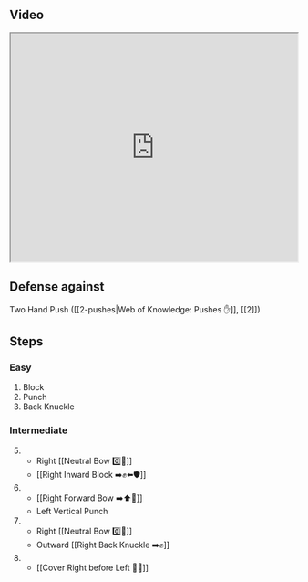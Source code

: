 ## Video

<iframe src="https://www.youtube.com/embed/IXZ6kr4VHQw?start=140&end=157" width="100%" height="400"></iframe>

## Defense against

Two Hand Push ([[2-pushes|Web of Knowledge: Pushes ✋]], [[2]])

## Steps

### Easy

1. Block
2. Punch
3. Back Knuckle

### Intermediate

5.  - Right [[Neutral Bow  0️⃣🦶]]
    - [[Right Inward Block ➡️✊⬅️🛡️]]
6.  - [[Right Forward Bow ➡️⬆️🦶]]
    - Left Vertical Punch
7.  - Right [[Neutral Bow  0️⃣🦶]]
    - Outward [[Right Back Knuckle ➡️✊]]
8.  - [[Cover Right before Left 🦶🔄]]
